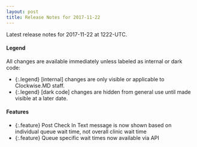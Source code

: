 ```yaml
---
layout: post
title: Release Notes for 2017-11-22
---
```


Latest release notes for 2017-11-22 at 1222-UTC.

<div class='legend' markdown='1'>

#### Legend

All changes are available immediately unless labeled as internal or dark code:

- {:.legend} [internal] changes are only visible or applicable to Clockwise.MD staff.
- {:.legend} [dark code] changes are hidden from general use until made visible at a later date.

</div>

<div class='features' markdown='1'>

#### Features

- {:.feature} Post Check In Text message is now shown based on individual queue wait time, not overall clinic wait time
- {:.feature} Queue specific wait times now available via API

</div>

